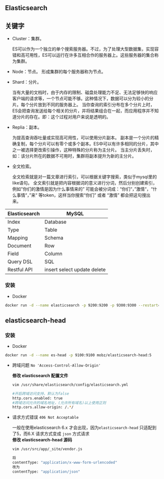## Elasticsearch
## 关键字
* Cluster：集群。

  ES可以作为一个独立的单个搜索服务器。不过，为了处理大型数据集，实现容错和高可用性，ES可以运行在许多互相合作的服务器上。这些服务器的集合称为集群。

* Node：节点。
  形成集群的每个服务器称为节点。

* Shard：分片。

  当有大量的文档时，由于内存的限制、磁盘处理能力不足、无法足够快的响应客户端的请求等，一个节点可能不够。这种情况下，数据可以分为较小的分片。每个分片放到不同的服务器上。
  当你查询的索引分布在多个分片上时，ES会把查询发送给每个相关的分片，并将结果组合在一起，而应用程序并不知道分片的存在。即：这个过程对用户来说是透明的。

* Replia：副本。

  为提高查询吞吐量或实现高可用性，可以使用分片副本。
  副本是一个分片的精确复制，每个分片可以有零个或多个副本。ES中可以有许多相同的分片，其中之一被选择更改索引操作，这种特殊的分片称为主分片。
  当主分片丢失时，如：该分片所在的数据不可用时，集群将副本提升为新的主分片。

* 全文检索。

  全文检索就是对一篇文章进行索引，可以根据关键字搜索，类似于mysql里的like语句。
  全文索引就是把内容根据词的意义进行分词，然后分别创建索引，例如”你们的激情是因为什么事情来的” 可能会被分词成：“你们“，”激情“，“什么事情“，”来“ 等token，这样当你搜索“你们” 或者 “激情” 都会把这句搜出来。

|Elasticsearch|MySQL|
|------|------|
|Index|Database|
|Type| Table|
|Mapping|Schema|
|Document| Row|
|Field| Column|
|Query DSL| SQL|
|Restful API|insert select update delete| 

### 安装
* Docker
```bash
docker run -d --name elasticsearch -p 9200:9200 -p 9300:9300 --restart=always elasticsearch:6.8.5
```

## elasticsearch-head
### 安装

* Docker
```bash
docker run -d --name es-head -p 9100:9100 mobz/elasticsearch-head:5
```
* 跨域问题 `No 'Access-Control-Allow-Origin'`

  **修改 elasticsearch 配置文件**
  ```bash
  vim /usr/share/elasticsearch/config/elasticsearch.yml

  #开启跨域访问支持，默认为false
  http.cors.enabled: true
  #跨域访问允许的域名地址，(允许所有域名)以上使用正则
  http.cors.allow-origin: /.*/

  ```

* 请求方式错误 `406 Not Acceptable`

  一般在使用elasticsearch 6.x 才会出现，因为`elasticsearch-head` 只适配到了5，而6.X 请求方式变成 `json` 方式请求  
  **修改 elasticsearch-head 源码**
  ```bash
  vim /usr/src/app/_site/vendor.js

  将
  contentType: "application/x-www-form-urlencoded"
  改为
  contentType: "application/json"

  ```
